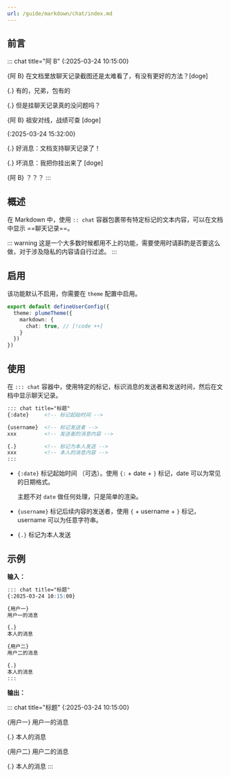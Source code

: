 ```yaml
---
url: /guide/markdown/chat/index.md
---
```

## 前言

::: chat title="阿 B"
{:2025-03-24 10:15:00}

{阿 B}
在文档里放聊天记录截图还是太难看了，有没有更好的方法？\[doge]

{.}
有的，兄弟，包有的

{.}
但是挂聊天记录真的没问题吗？

{阿 B}
祖安对线，战绩可查 \[doge]

{:2025-03-24 15:32:00}

{.}
好消息：文档支持聊天记录了！

{.}
坏消息：我把你挂出来了 \[doge]

{阿 B}
？？？
:::

## 概述

在 Markdown 中，使用 `:: chat` 容器包裹带有特定标记的文本内容，可以在文档中显示 ==聊天记录==。

::: warning 这是一个大多数时候都用不上的功能，需要使用时请斟酌是否要这么做，对于涉及隐私的内容请自行过滤。
:::

## 启用

该功能默认不启用，你需要在 `theme` 配置中启用。

```ts title=".vuepress/config.ts"
export default defineUserConfig({
  theme: plumeTheme({
    markdown: {
      chat: true, // [!code ++]
    }
  })
})
```

## 使用

在 `::: chat` 容器中，使用特定的标记，标识消息的发送者和发送时间，然后在文档中显示聊天记录。

```md
::: chat title="标题"
{:date}     <!-- 标记起始时间 -->

{username}  <!-- 标记发送者 -->
xxx         <!-- 发送者的消息内容 -->

{.}         <!-- 标记为本人发送 -->
xxx         <!-- 本人的消息内容 -->
:::
```

* `{:date}` 标记起始时间 （可选）。使用 `{:` + date + `}` 标记，date 可以为常见的日期格式。

  主题不对 `date` 做任何处理，只是简单的渲染。

* `{username}` 标记后续内容的发送者，使用 `{` + username + `}` 标记，username 可以为任意字符串。

* `{.}` 标记为本人发送

## 示例

**输入：**

```md
::: chat title="标题"
{:2025-03-24 10:15:00}

{用户一}
用户一的消息

{.}
本人的消息

{用户二}
用户二的消息

{.}
本人的消息
:::
```

**输出：**

::: chat title="标题"
{:2025-03-24 10:15:00}

{用户一}
用户一的消息

{.}
本人的消息

{用户二}
用户二的消息

{.}
本人的消息
:::
